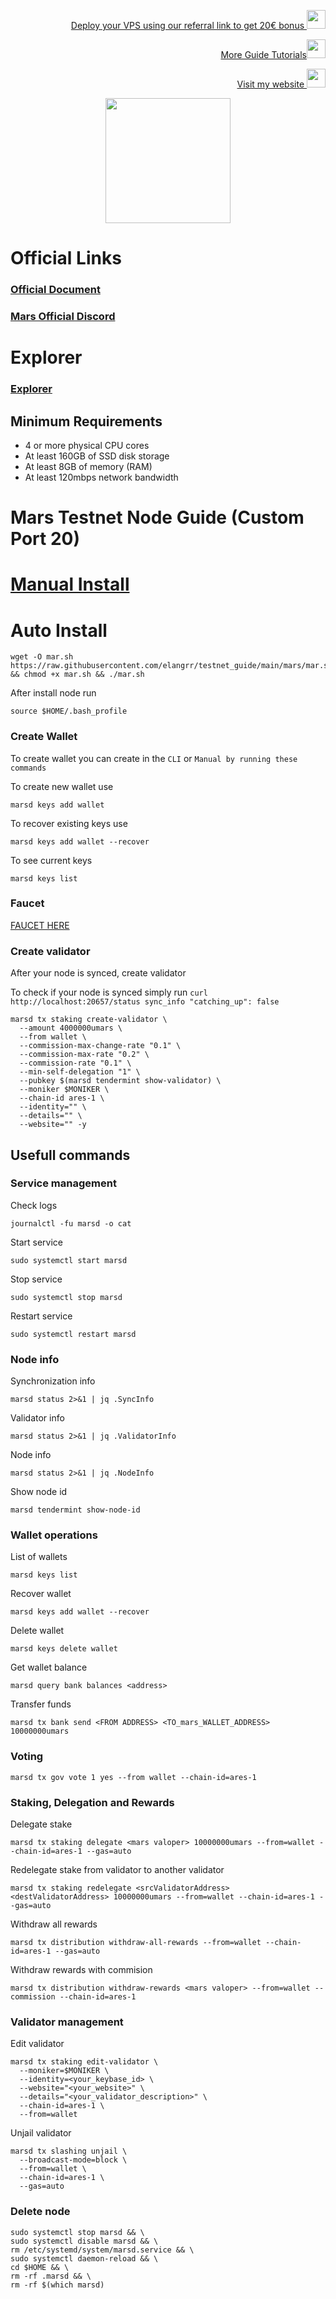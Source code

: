<p style="font-size:14px" align="right">
<a href="https://hetzner.cloud/?ref=tmLum9o8NxAI" target="_blank">Deploy your VPS using our referral link to get 20€ bonus <img src="https://user-images.githubusercontent.com/50621007/174612278-11716b2a-d662-487e-8085-3686278dd869.png" width="30"/></a>
</p>

<p style="font-size:14px" align="right">
<a href="https://github.com/elangrr/testnet_guide" target="_blank">More Guide Tutorials<img src="https://avatars.githubusercontent.com/u/34649601?v=4" width="30"/></a>
</p>

<p style="font-size:14px" align="right">
<a href="https://indonode.dev/" target="_blank">Visit my website <img src="https://avatars.githubusercontent.com/u/34649601?v=4" width="30"/></a>
</p>

<p align="center">
 <img height="200" height="auto" src="https://user-images.githubusercontent.com/34649601/212463121-6d4c05af-c46b-4ca5-8a1b-a84169dcc2b2.png">


# Official Links
### [Official Document](https://validatordocs.marsprotocol.io/TfYZfjcaUzFmiAkWDf7P/infrastructure/validators)
### [Mars Official Discord](https://discord.gg/marsprotocol)

# Explorer
### [Explorer](https://explorer.planq.network/ares-1/staking)

## Minimum Requirements 
- 4 or more physical CPU cores
- At least 160GB of SSD disk storage
- At least 8GB of memory (RAM)
- At least 120mbps network bandwidth


# Mars Testnet Node Guide (Custom Port 20)  
# [Manual Install](https://github.com/elangrr/testnet_guide/blob/main/mars/manual_install.md)



# Auto Install
```
wget -O mar.sh https://raw.githubusercontent.com/elangrr/testnet_guide/main/mars/mar.sh && chmod +x mar.sh && ./mar.sh
```

After install node run 
```
source $HOME/.bash_profile
```

### Create Wallet 
To create wallet you can create in the `CLI` or `Manual by running these commands`

To create new wallet use 
```
marsd keys add wallet
```

To recover existing keys use 
```
marsd keys add wallet --recover
```

To see current keys 
```
marsd keys list
```

### Faucet
[FAUCET HERE](https://faucet.marsprotocol.io/)

### Create validator
After your node is synced, create validator

To check if your node is synced simply run
`curl http://localhost:20657/status sync_info "catching_up": false`

```
marsd tx staking create-validator \
  --amount 4000000umars \
  --from wallet \
  --commission-max-change-rate "0.1" \
  --commission-max-rate "0.2" \
  --commission-rate "0.1" \
  --min-self-delegation "1" \
  --pubkey $(marsd tendermint show-validator) \
  --moniker $MONIKER \
  --chain-id ares-1 \
  --identity="" \
  --details="" \
  --website="" -y
```

## Usefull commands
### Service management
Check logs
```
journalctl -fu marsd -o cat
```

Start service
```
sudo systemctl start marsd
```

Stop service
```
sudo systemctl stop marsd
```

Restart service
```
sudo systemctl restart marsd
```

### Node info
Synchronization info
```
marsd status 2>&1 | jq .SyncInfo
```

Validator info
```
marsd status 2>&1 | jq .ValidatorInfo
```

Node info
```
marsd status 2>&1 | jq .NodeInfo
```

Show node id
```
marsd tendermint show-node-id
```

### Wallet operations
List of wallets
```
marsd keys list
```

Recover wallet
```
marsd keys add wallet --recover
```

Delete wallet
```
marsd keys delete wallet
```

Get wallet balance
```
marsd query bank balances <address>
```

Transfer funds
```
marsd tx bank send <FROM ADDRESS> <TO_mars_WALLET_ADDRESS> 10000000umars
```

### Voting
```
marsd tx gov vote 1 yes --from wallet --chain-id=ares-1
```

### Staking, Delegation and Rewards
Delegate stake
```
marsd tx staking delegate <mars valoper> 10000000umars --from=wallet --chain-id=ares-1 --gas=auto
```

Redelegate stake from validator to another validator
```
marsd tx staking redelegate <srcValidatorAddress> <destValidatorAddress> 10000000umars --from=wallet --chain-id=ares-1 --gas=auto
```

Withdraw all rewards
```
marsd tx distribution withdraw-all-rewards --from=wallet --chain-id=ares-1 --gas=auto
```

Withdraw rewards with commision
```
marsd tx distribution withdraw-rewards <mars valoper> --from=wallet --commission --chain-id=ares-1
```

### Validator management
Edit validator
```
marsd tx staking edit-validator \
  --moniker=$MONIKER \
  --identity=<your_keybase_id> \
  --website="<your_website>" \
  --details="<your_validator_description>" \
  --chain-id=ares-1 \
  --from=wallet
```

Unjail validator
```
marsd tx slashing unjail \
  --broadcast-mode=block \
  --from=wallet \
  --chain-id=ares-1 \
  --gas=auto
```

### Delete node
```
sudo systemctl stop marsd && \
sudo systemctl disable marsd && \
rm /etc/systemd/system/marsd.service && \
sudo systemctl daemon-reload && \
cd $HOME && \
rm -rf .marsd && \
rm -rf $(which marsd)
```
